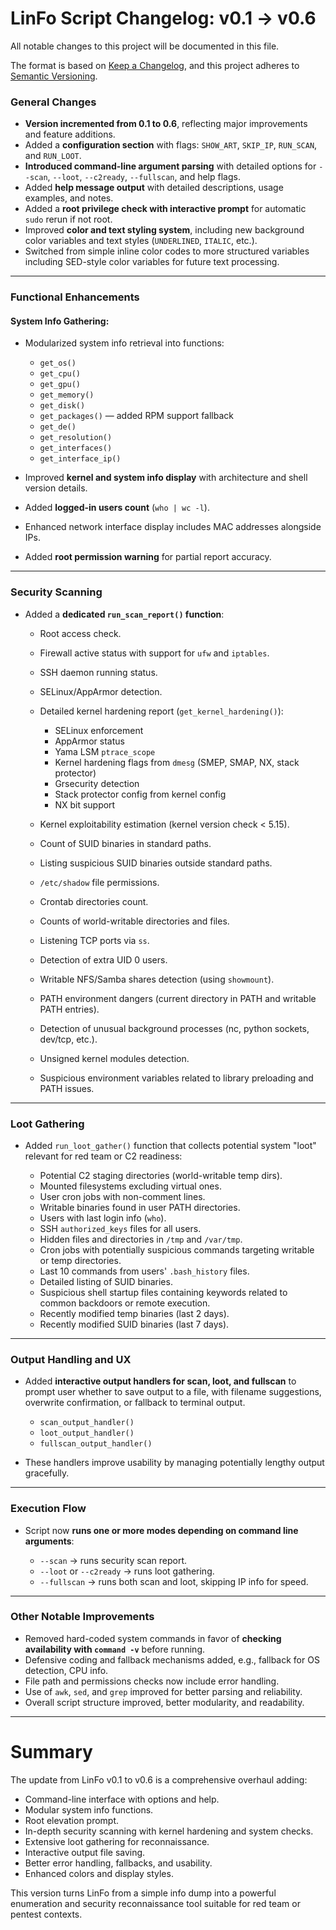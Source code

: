 # LinFo Script Changelog: v0.1 → v0.6

All notable changes to this project will be documented in this file.

The format is based on [Keep a Changelog](https://keepachangelog.com/en/1.0.0/),
and this project adheres to [Semantic Versioning](https://semver.org/spec/v2.0.0.html).

### General Changes

* **Version incremented from 0.1 to 0.6**, reflecting major improvements and feature additions.
* Added a **configuration section** with flags: `SHOW_ART`, `SKIP_IP`, `RUN_SCAN`, and `RUN_LOOT`.
* **Introduced command-line argument parsing** with detailed options for `--scan`, `--loot`, `--c2ready`, `--fullscan`, and help flags.
* Added **help message output** with detailed descriptions, usage examples, and notes.
* Added a **root privilege check with interactive prompt** for automatic `sudo` rerun if not root.
* Improved **color and text styling system**, including new background color variables and text styles (`UNDERLINED`, `ITALIC`, etc.).
* Switched from simple inline color codes to more structured variables including SED-style color variables for future text processing.

---

### Functional Enhancements

#### System Info Gathering:

* Modularized system info retrieval into functions:

  * `get_os()`
  * `get_cpu()`
  * `get_gpu()`
  * `get_memory()`
  * `get_disk()`
  * `get_packages()` — added RPM support fallback
  * `get_de()`
  * `get_resolution()`
  * `get_interfaces()`
  * `get_interface_ip()`

* Improved **kernel and system info display** with architecture and shell version details.

* Added **logged-in users count** (`who | wc -l`).

* Enhanced network interface display includes MAC addresses alongside IPs.

* Added **root permission warning** for partial report accuracy.

---

### Security Scanning

* Added a **dedicated `run_scan_report()` function**:

  * Root access check.
  * Firewall active status with support for `ufw` and `iptables`.
  * SSH daemon running status.
  * SELinux/AppArmor detection.
  * Detailed kernel hardening report (`get_kernel_hardening()`):

    * SELinux enforcement
    * AppArmor status
    * Yama LSM `ptrace_scope`
    * Kernel hardening flags from `dmesg` (SMEP, SMAP, NX, stack protector)
    * Grsecurity detection
    * Stack protector config from kernel config
    * NX bit support
  * Kernel exploitability estimation (kernel version check < 5.15).
  * Count of SUID binaries in standard paths.
  * Listing suspicious SUID binaries outside standard paths.
  * `/etc/shadow` file permissions.
  * Crontab directories count.
  * Counts of world-writable directories and files.
  * Listening TCP ports via `ss`.
  * Detection of extra UID 0 users.
  * Writable NFS/Samba shares detection (using `showmount`).
  * PATH environment dangers (current directory in PATH and writable PATH entries).
  * Detection of unusual background processes (nc, python sockets, dev/tcp, etc.).
  * Unsigned kernel modules detection.
  * Suspicious environment variables related to library preloading and PATH issues.

---

### Loot Gathering

* Added `run_loot_gather()` function that collects potential system "loot" relevant for red team or C2 readiness:

  * Potential C2 staging directories (world-writable temp dirs).
  * Mounted filesystems excluding virtual ones.
  * User cron jobs with non-comment lines.
  * Writable binaries found in user PATH directories.
  * Users with last login info (`who`).
  * SSH `authorized_keys` files for all users.
  * Hidden files and directories in `/tmp` and `/var/tmp`.
  * Cron jobs with potentially suspicious commands targeting writable or temp directories.
  * Last 10 commands from users' `.bash_history` files.
  * Detailed listing of SUID binaries.
  * Suspicious shell startup files containing keywords related to common backdoors or remote execution.
  * Recently modified temp binaries (last 2 days).
  * Recently modified SUID binaries (last 7 days).

---

### Output Handling and UX

* Added **interactive output handlers for scan, loot, and fullscan** to prompt user whether to save output to a file, with filename suggestions, overwrite confirmation, or fallback to terminal output.

  * `scan_output_handler()`
  * `loot_output_handler()`
  * `fullscan_output_handler()`

* These handlers improve usability by managing potentially lengthy output gracefully.

---

### Execution Flow

* Script now **runs one or more modes depending on command line arguments**:

  * `--scan` → runs security scan report.
  * `--loot` or `--c2ready` → runs loot gathering.
  * `--fullscan` → runs both scan and loot, skipping IP info for speed.

---

### Other Notable Improvements

* Removed hard-coded system commands in favor of **checking availability with `command -v`** before running.
* Defensive coding and fallback mechanisms added, e.g., fallback for OS detection, CPU info.
* File path and permissions checks now include error handling.
* Use of `awk`, `sed`, and `grep` improved for better parsing and reliability.
* Overall script structure improved, better modularity, and readability.

---

# Summary

The update from LinFo v0.1 to v0.6 is a comprehensive overhaul adding:

* Command-line interface with options and help.
* Modular system info functions.
* Root elevation prompt.
* In-depth security scanning with kernel hardening and system checks.
* Extensive loot gathering for reconnaissance.
* Interactive output file saving.
* Better error handling, fallbacks, and usability.
* Enhanced colors and display styles.

This version turns LinFo from a simple info dump into a powerful enumeration and security reconnaissance tool suitable for red team or pentest contexts.

